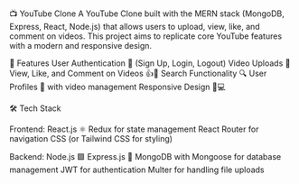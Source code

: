 📺 YouTube Clone
A YouTube Clone built with the MERN stack (MongoDB, Express, React, Node.js) that allows users to upload, view, like, and comment on videos. This project aims to replicate core YouTube features with a modern and responsive design.

🚀 Features
User Authentication 🔑 (Sign Up, Login, Logout)
Video Uploads 🎥
View, Like, and Comment on Videos 👍💬
Search Functionality 🔍
User Profiles 👤 with video management
Responsive Design 📱💻

🛠️ Tech Stack

Frontend:
React.js ⚛️
Redux for state management
React Router for navigation
CSS (or Tailwind CSS for styling)

Backend:
Node.js 🟩
Express.js 🚀
MongoDB with Mongoose for database management
JWT for authentication
Multer for handling file uploads

